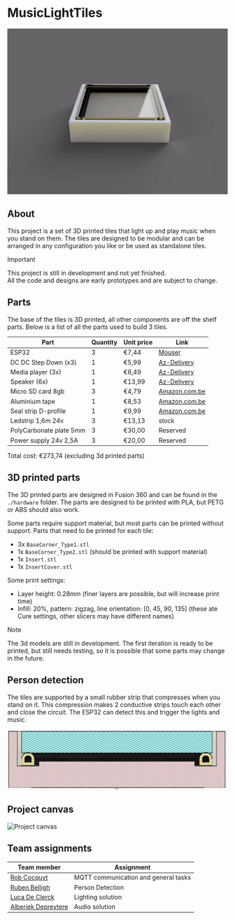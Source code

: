 # MusicLightTiles

![360° view](./media/360.gif)

## About

This project is a set of 3D printed tiles that light up and play music when you stand on them. 
The tiles are designed to be modular and can be arranged in any configuration you like or be used as standalone tiles.

> [!IMPORTANT]  
> This project is still in development and not yet finished.  
> All the code and designs are early prototypes and are subject to change.  

## Parts

The base of the tiles is 3D printed, all other components are off the shelf parts.
Below is a list of all the parts used to build 3 tiles.

| Part | Quantity | Unit price | Link |
| ---- | -------- | ----- | ---- |
| ESP32 | 3 | €7,44 | [Mouser](https://www.mouser.be/ProductDetail/Espressif-Systems/ESP32-C3-DevKitC-02?qs=stqOd1AaK7%2F1Q62ysr4CMA%3D%3D&_gl=1*1in80jf*_ga*ODM4MDUyNDAxLjE2OTYyNzI2NDU.*_ga_15W4STQT4T*MTY5NjI3MjY0NS4xLjAuMTY5NjI3MjY0NS42MC4wLjA.) |
| DC DC Step Down (x3) | 1 | €5,99 | [Az-Delivery](https://www.az-delivery.de/nl/products/lm2596s-dc-dc-step-down-modul-1?variant=12228728324192) |
| Media player (3x) | 1 | €8,49 | [Az-Delivery](https://www.az-delivery.de/nl/products/mp3-player-modul?variant=8198615695456) |
| Speaker (6x) | 1 | €13,99 | [Az-Delivery](https://www.az-delivery.de/nl/products/2-stuck-dfplayer-mini-3-watt-8-ohm-mini-lautsprecher-mit-jst-ph2-0-mm-pin-schnittstelle-fur-arduino-raspberry-pi-und-elektronische-diy-projekte-inklusive-e-book?variant=39441379131488) |
| Micro SD card 8gb | 3 | €4,79 | [Amazon.com.be](https://www.amazon.com.be/-/nl/Intenso-3413450-Micro-SDHC-geheugenkaart-GB-klasse/dp/B008RDCCFS/ref=sr_1_3?crid=32IRLW4WPV8D7&keywords=micro%2Bsd%2B4gb&qid=1695657846&s=electronics&sprefix=micro%2Bsd%2B4gb%2Celectronics%2C78&sr=1-3&th=1) |
| Aluminium tape | 1 | €8,53 | [Amazon.com.be](https://www.amazon.com.be/-/nl/GOCABLETIES-aluminiumfolie-isolatietape-HVAC-reparatie-afdichting/dp/B07KQDQHC9/ref=sr_1_11?crid=3KMIFELKZP5V4&keywords=aluminium%2Btape&qid=1695657415&sprefix=alumi%2Caps%2C78&sr=8-11&th=1) |
| Seal strip D-profile | 1 | €9,99 | [Amazon.com.be](https://www.amazon.com.be/-/nl/Youshares-afdichtband-viltapparaat-geluidsisolerend-weerbestendig/dp/B081C5VYXF/ref=sr_1_5?crid=W4W0U74CBUXH&keywords=tochtstrip&qid=1695657255&sprefix=toch%2Caps%2C94&sr=8-5&th=1) |
| Ledstrip 1,6m 24v | 3 | €13,13 | stock |
| PolyCarbonate plate 5mm | 3 | €30,00 | Reserved |
| Power supply 24v 2,5A | 3 | €20,00 | Reserved |

Total cost: €273,74 (excluding 3d printed parts)

## 3D printed parts

The 3D printed parts are designed in Fusion 360 and can be found in the `./hardware` folder.
The parts are designed to be printed with PLA, but PETG or ABS should also work.

Some parts require support material, but most parts can be printed without support.
Parts that need to be printed for each tile:

- 3x `BaseCorner_Type1.stl`
- 1x `BaseCorner_Type2.stl` (should be printed with support material)
- 1x `Insert.stl`
- 1x `InsertCover.stl`

Some print settings:

- Layer height: 0.28mm (finer layers are possible, but will increase print time)
- Infill: 20%, pattern: zigzag, line orientation: [0, 45, 90, 135] (these ate Cure settings, other slicers may have different names)

> [!NOTE]  
> The 3d models are still in development. The first iteration is ready to be printed, but still needs testing, so it is possible that some parts may change in the future.

## Person detection

The tiles are supported by a small rubber strip that compresses when you stand on it.
This compression makes 2 conductive strips touch each other and close the circuit.
The ESP32 can detect this and trigger the lights and music.

![Person detection](./media/sectionview.png)

## Project canvas

![Project canvas](./media/projectcanvas.jpg)

## Team assignments

| Team member | Assignment |
| ---- | ---------- |
| [Rob Cocquyt](https://github.com/Robbedoes24) | MQTT communication and general tasks |
| [ Ruben Belligh](https://github.com/RubenBelligh) | Person Detection |
| [Luca De Clerck](https://github.com/LucaClrk) | Lighting solution |
| [Alberiek Depreytere](https://github.com/AlberiekDepreytere) | Audio solution |
